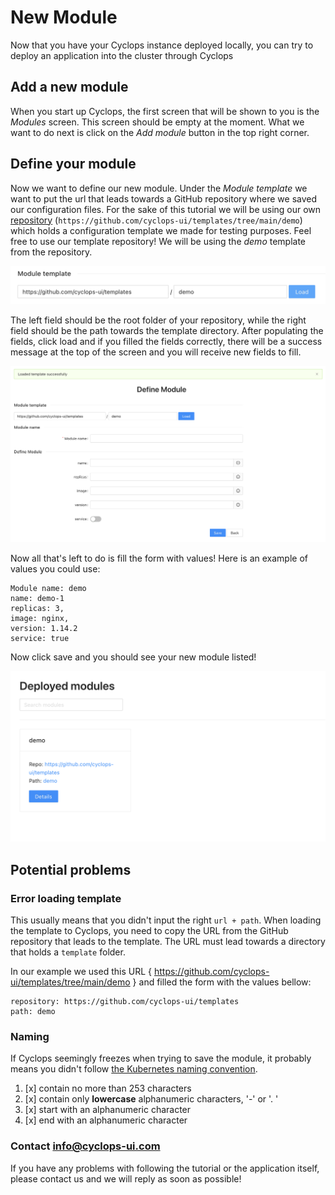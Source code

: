 # New Module
Now that you have your Cyclops instance deployed locally, you can try to deploy an application into the cluster through
Cyclops

## Add a new module
When you start up Cyclops, the first screen that will be shown to you is the _Modules_ screen. This screen should be
empty at the moment. What we want to do next is click on the _Add module_ button in the top right corner.

## Define your module
Now we want to define our new module. Under the _Module template_ we want to put the url that leads towards a GitHub
repository where we saved our configuration files. For the sake of this tutorial we will be using our own 
[repository](https://github.com/cyclops-ui/templates) (`https://github.com/cyclops-ui/templates/tree/main/demo`) which holds a configuration template we made for testing purposes.
Feel free to use our template repository! We will be using the _demo_ template from the repository.

![Filled Module Template](../../../static/img/demo/module_template.png?raw=true "Filled Module Template")

The left field should be the root folder of your repository, while the right field should be the path towards the
template directory. After populating the fields, click load and if you filled the fields correctly, there will be a success 
message at the top of the screen and you will receive new fields to fill.

![Successfully loaded template](../../../static/img/demo/template_load_success.png?raw=true "Successfully loaded template")

Now all that's left to do is fill the form with values!
Here is an example of values you could use:

    Module name: demo
    name: demo-1
    replicas: 3,
    image: nginx,
    version: 1.14.2
    service: true

Now click save and you should see your new module listed!

![Listed Module](../../../static/img/demo/module_listed.png?raw=true "Listed Module")

## Potential problems
### Error loading template
This usually means that you didn't input the right `url + path`. When loading the template to Cyclops, you need to copy
the URL from the GitHub repository that leads to the template. The URL must lead towards a directory that holds a 
`template` folder.

In our example we used this URL { https://github.com/cyclops-ui/templates/tree/main/demo } and filled
the form with the values bellow:
    
    repository: https://github.com/cyclops-ui/templates
    path: demo    

### Naming
If Cyclops seemingly freezes when trying to save the module, it probably means you didn't follow [the Kubernetes naming
convention](https://kubernetes.io/docs/concepts/overview/working-with-objects/names/).

1. [x] contain no more than 253 characters
2. [x] contain only **lowercase** alphanumeric characters, '-' or '. '
3. [x] start with an alphanumeric character
4. [x] end with an alphanumeric character

### Contact info@cyclops-ui.com
If you have any problems with following the tutorial or the application itself, please contact us and we will reply as
soon as possible!